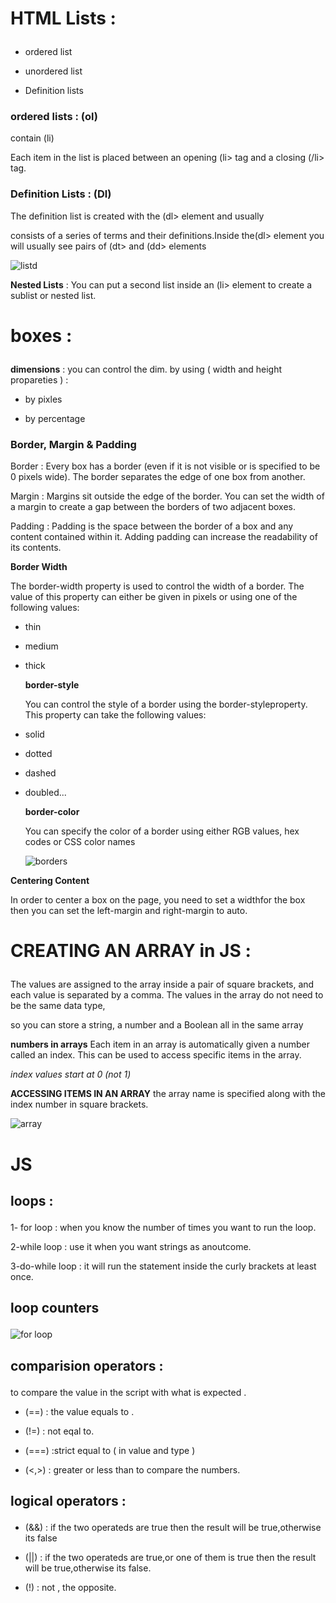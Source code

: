 # HTML Lists :<P> 
* ordered list<P> 
* unordered list<P> 
* Definition lists<P> 
### ordered lists : (ol)<P> 
contain (li)<P> 
Each item in the list is placed between an opening (li> tag and a closing (/li> tag.<P> 
### Definition Lists : (Dl)<P> 
The definition list is created with the (dl> element and usually <P> 
consists of a series of terms and their definitions.Inside the(dl> element you will usually see pairs of (dt> and (dd> elements<P> 
![listd](http://ways2web.weebly.com/uploads/5/4/4/8/54485903/8033093_orig.png)<P> 

**Nested Lists** : You can put a second list inside an (li> element to create a sublist or nested list.<P> 
  
  # boxes : <P> 
  **dimensions** : you can control the dim. by using ( width and height propareties ) :<P> 
  * by pixles<P> 
  * by percentage <P> 
 ### Border, Margin & Padding<P> 
 Border : Every box has a border (even if  it is not visible or is specified to  be 0 pixels wide). The border  separates the edge of one box  from another.<P> 
 Margin : Margins sit outside the edge of the border. You can set the width of a margin to create a gap between the borders of two adjacent boxes. <P> 
 Padding : Padding is the space between the border of a box and any content contained within it. Adding padding can increase the readability of its contents.<P> 
 **Border Width**<P> 
 The border-width property is used to control the width of a border. The value of this property can either be given in pixels or using one of the following values:<P> 
* thin<P> 
* medium<P> 
* thick<P> 
 **border-style**<P> 
 You can control the style of a border using the border-styleproperty. This property can take the following values:<P> 
 * solid<P> 
 * dotted<P> 
 * dashed<P> 
 * doubled...<P> 
 **border-color**<P> 
 You can specify the color of a border using either RGB values, hex codes or CSS color names<P> 
 ![borders](https://www.w3.org/community/webed/wiki/images/a/af/Cssed_borderstyles.png)<P> 

**Centering Content**<P> 
In order to center a box on the page, you need to set a widthfor the box then you can set the left-margin and right-margin to auto.<P> 
  
  # CREATING AN ARRAY in JS : <P>
   The values are assigned to the array inside a pair of square brackets, and each value is separated by a comma. The values in the array do not need to be the same data type,  <P>     so you can store a string, a number and  a Boolean all in the same array <P>
   **numbers in arrays** Each item in an array is automatically given a number called an index. This can be used to access specific items in the array. <P>
   *index values start at 0 (not 1)* <P>
   **ACCESSING ITEMS IN AN ARRAY** the array name is specified along with the index number in square brackets.  <P>
   ![array](https://csharpcorner.azureedge.net/article/array-destructuring-in-javascript/Images/Array%20Destructuring%20In%20JavaScript.png) <P>
   
   # JS  <P>
   ## loops :  <P>
1- for loop : when you know the number of times you want to run the loop. <P>
2-while loop : use it when you want strings as anoutcome. <P>
3-do-while loop : it will run the statement inside the curly brackets at least once. <P>

## loop counters <P>

![for loop](https://cdn.javascripttutorial.net/wp-content/uploads/2020/01/JavaScript-for-Loop.png) <P>

## comparision operators : <P>
to compare the value in the script with what is expected . <P>
* (==) : the value equals to . <P>
* (!=) : not eqal to. <P>
* (===) :strict equal to ( in value and type ) <P>
* (<,>) : greater or less than to compare the numbers. <P>
## logical operators : <P>
* (&&) : if the two operateds are true then the result will be true,otherwise its false <P>
* (||) :  if the two operateds are true,or one of them is true then the result will be true,otherwise its false. <P>
* (!) : not , the opposite. <P>



   

 
 
